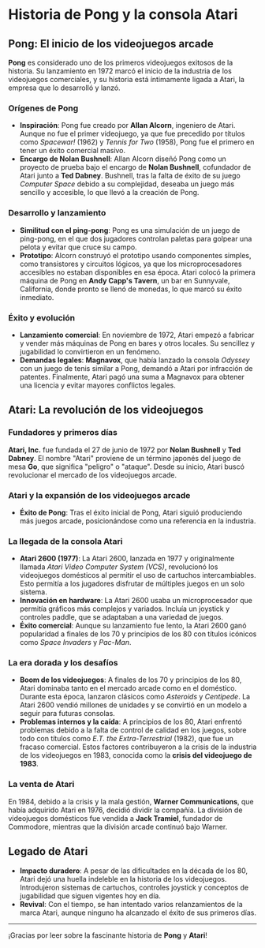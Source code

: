 # Historia de Pong y la consola Atari

## Pong: El inicio de los videojuegos arcade

**Pong** es considerado uno de los primeros videojuegos exitosos de la historia. Su lanzamiento en 1972 marcó el inicio de la industria de los videojuegos comerciales, y su historia está íntimamente ligada a Atari, la empresa que lo desarrolló y lanzó.

### Orígenes de Pong

- **Inspiración**: Pong fue creado por **Allan Alcorn**, ingeniero de Atari. Aunque no fue el primer videojuego, ya que fue precedido por títulos como *Spacewar!* (1962) y *Tennis for Two* (1958), Pong fue el primero en tener un éxito comercial masivo.
- **Encargo de Nolan Bushnell**: Allan Alcorn diseñó Pong como un proyecto de prueba bajo el encargo de **Nolan Bushnell**, cofundador de Atari junto a **Ted Dabney**. Bushnell, tras la falta de éxito de su juego *Computer Space* debido a su complejidad, deseaba un juego más sencillo y accesible, lo que llevó a la creación de Pong.

### Desarrollo y lanzamiento

- **Similitud con el ping-pong**: Pong es una simulación de un juego de ping-pong, en el que dos jugadores controlan paletas para golpear una pelota y evitar que cruce su campo.
- **Prototipo**: Alcorn construyó el prototipo usando componentes simples, como transistores y circuitos lógicos, ya que los microprocesadores accesibles no estaban disponibles en esa época. Atari colocó la primera máquina de Pong en **Andy Capp's Tavern**, un bar en Sunnyvale, California, donde pronto se llenó de monedas, lo que marcó su éxito inmediato.

### Éxito y evolución

- **Lanzamiento comercial**: En noviembre de 1972, Atari empezó a fabricar y vender más máquinas de Pong en bares y otros locales. Su sencillez y jugabilidad lo convirtieron en un fenómeno.
- **Demandas legales**: **Magnavox**, que había lanzado la consola *Odyssey* con un juego de tenis similar a Pong, demandó a Atari por infracción de patentes. Finalmente, Atari pagó una suma a Magnavox para obtener una licencia y evitar mayores conflictos legales.

## Atari: La revolución de los videojuegos

### Fundadores y primeros días

**Atari, Inc.** fue fundada el 27 de junio de 1972 por **Nolan Bushnell** y **Ted Dabney**. El nombre "Atari" proviene de un término japonés del juego de mesa **Go**, que significa "peligro" o "ataque". Desde su inicio, Atari buscó revolucionar el mercado de los videojuegos arcade.

### Atari y la expansión de los videojuegos arcade

- **Éxito de Pong**: Tras el éxito inicial de Pong, Atari siguió produciendo más juegos arcade, posicionándose como una referencia en la industria.

### La llegada de la consola Atari

- **Atari 2600 (1977)**: La Atari 2600, lanzada en 1977 y originalmente llamada *Atari Video Computer System (VCS)*, revolucionó los videojuegos domésticos al permitir el uso de cartuchos intercambiables. Esto permitía a los jugadores disfrutar de múltiples juegos en un solo sistema.
- **Innovación en hardware**: La Atari 2600 usaba un microprocesador que permitía gráficos más complejos y variados. Incluía un joystick y controles paddle, que se adaptaban a una variedad de juegos.
- **Éxito comercial**: Aunque su lanzamiento fue lento, la Atari 2600 ganó popularidad a finales de los 70 y principios de los 80 con títulos icónicos como *Space Invaders* y *Pac-Man*.

### La era dorada y los desafíos

- **Boom de los videojuegos**: A finales de los 70 y principios de los 80, Atari dominaba tanto en el mercado arcade como en el doméstico. Durante esta época, lanzaron clásicos como *Asteroids* y *Centipede*. La Atari 2600 vendió millones de unidades y se convirtió en un modelo a seguir para futuras consolas.
- **Problemas internos y la caída**: A principios de los 80, Atari enfrentó problemas debido a la falta de control de calidad en los juegos, sobre todo con títulos como *E.T. the Extra-Terrestrial* (1982), que fue un fracaso comercial. Estos factores contribuyeron a la crisis de la industria de los videojuegos en 1983, conocida como la **crisis del videojuego de 1983**.

### La venta de Atari

En 1984, debido a la crisis y la mala gestión, **Warner Communications**, que había adquirido Atari en 1976, decidió dividir la compañía. La división de videojuegos domésticos fue vendida a **Jack Tramiel**, fundador de Commodore, mientras que la división arcade continuó bajo Warner.

## Legado de Atari

- **Impacto duradero**: A pesar de las dificultades en la década de los 80, Atari dejó una huella indeleble en la historia de los videojuegos. Introdujeron sistemas de cartuchos, controles joystick y conceptos de jugabilidad que siguen vigentes hoy en día.
- **Revival**: Con el tiempo, se han intentado varios relanzamientos de la marca Atari, aunque ninguno ha alcanzado el éxito de sus primeros días.

---

¡Gracias por leer sobre la fascinante historia de **Pong** y **Atari**!

